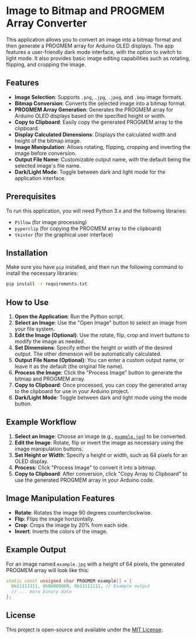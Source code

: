 # Image to Bitmap and PROGMEM Array Converter

This application allows you to convert an image into a bitmap format and then generate a PROGMEM array for Arduino OLED displays. The app features a user-friendly dark mode interface, with the option to switch to light mode. It also provides basic image editing capabilities such as rotating, flipping, and cropping the image.

## Features

- **Image Selection**: Supports `.png`, `.jpg`, `.jpeg`, and `.bmp` image formats.
- **Bitmap Conversion**: Converts the selected image into a bitmap format.
- **PROGMEM Array Generation**: Generates the PROGMEM array for Arduino OLED displays based on the specified height or width.
- **Copy to Clipboard**: Easily copy the generated PROGMEM array to the clipboard.
- **Display Calculated Dimensions**: Displays the calculated width and height of the bitmap image.
- **Image Manipulation**: Allows rotating, flipping, cropping and inverting the image before conversion.
- **Output File Name**: Customizable output name, with the default being the selected image's file name.
- **Dark/Light Mode**: Toggle between dark and light mode for the application interface.

## Prerequisites

To run this application, you will need Python 3.x and the following libraries:

- `Pillow` (for image processing)
- `pyperclip` (for copying the PROGMEM array to the clipboard)
- `tkinter` (for the graphical user interface)

## Installation

Make sure you have `pip` installed, and then run the following command to install the necessary libraries:

```bash
pip install -r requirements.txt
```

## How to Use

1. **Open the Application**: Run the Python script.
2. **Select an Image**: Use the "Open Image" button to select an image from your file system.
3. **Edit the Image (Optional)**: Use the rotate, flip, crop and invert buttons to modify the image as needed.
4. **Set Dimensions**: Specify either the height or width of the desired output. The other dimension will be automatically calculated.
5. **Output File Name (Optional)**: You can enter a custom output name, or leave it as the default (the original file name).
6. **Process the Image**: Click the "Process Image" button to generate the bitmap and PROGMEM array.
7. **Copy to Clipboard**: Once processed, you can copy the generated array to the clipboard for use in your Arduino project.
8. **Dark/Light Mode**: Toggle between dark and light mode using the mode button.

## Example Workflow

1. **Select an Image**: Choose an image (e.g., [`example.jpg`](assets/example.jpg)) to be converted.
2. **Edit the Image**: Rotate, flip or invert the image as necessary using the image manipulation buttons.
3. **Set Height or Width**: Specify a height or width, such as 64 pixels for an OLED display.
4. **Process**: Click "Process Image" to convert it into a bitmap.
5. **Copy to Clipboard**: After conversion, click "Copy Array to Clipboard" to use the generated PROGMEM array in your Arduino code.

## Image Manipulation Features

- **Rotate**: Rotates the image 90 degrees counterclockwise.
- **Flip**: Flips the image horizontally.
- **Crop**: Crops the image by 20% from each side.
- **Invert**: Inverts the colors of the image.

## Example Output

For an image named `example.jpg` with a height of 64 pixels, the generated PROGMEM array will look like this:

```cpp
static const unsigned char PROGMEM example[] = {
  0b11111111, 0b00000000, 0b11111111, // Example output
  // ... more binary data
};
```

## License

This project is open-source and available under the [MIT License](https://opensource.org/licenses/MIT).
